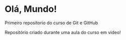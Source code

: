 # Olá, Mundo!
 Primeiro repositorio do curso de Git e GitHub

 Repositório criado durante uma aula do curso em video!
